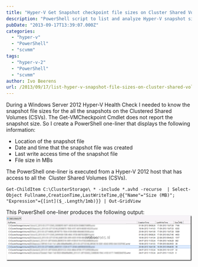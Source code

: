 ```yaml
---
title: "Hyper-V Get Snapshot checkpoint file sizes on Cluster Shared Volumes with PowerShell"
description: "PowerShell script to list and analyze Hyper-V snapshot sizes across Cluster Shared Volumes."
pubDate: "2013-09-17T13:39:07.000Z"
categories: 
  - "hyper-v"
  - "PowerShell"
  - "scvmm"
tags: 
  - "hyper-v-2"
  - "PowerShell"
  - "scvmm"
author: Ivo Beerens
url: /2013/09/17/list-hyper-v-snapshot-file-sizes-on-cluster-shared-volumes-with-powershell/
---
```


During a Windows Server 2012 Hyper-V Health Check I needed to know the snapshot file sizes for the all the snapshots on the Clustered Shared Volumes (CSVs). The Get-VMCheckpoint Cmdlet does not report the snapshot size. So I create a PowerShell one-liner that displays the following information:

- Location of the snapshot file
- Date and time that the snapshot file was created
- Last write access time of the snapshot file
- File size in MBs

The PowerShell one-liner is executed from a Hyper-V 2012 host that has access to all the  Cluster Shared Volumes (CSVs).

```
Get-ChildItem C:\ClusterStorage\ * -include *.avhd -recurse  | Select-Object Fullname,CreationTime,LastWriteTime,@{"Name"="Size (MB)"; "Expression"={[int]($_.Length/1mb)}} | Out-GridView
```

This PowerShell one-liner produces the following output: [![image](images/image_thumb.png "image")](images/image.png)
